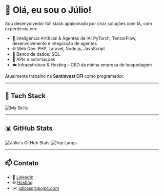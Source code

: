# 👋 Olá, eu sou o Júlio!

Sou desenvolvedor full stack apaixonado por criar soluções com IA, com experiência em:

- 🧠 Inteligência Artificial & Agentes de IA: PyTorch, TensorFlow, desenvolvimento e integração de agentes
- 🌐 Web Dev: PHP, Laravel, Node.js, JavaScript
- 🐘 Banco de dados: SQL
- 🔌 APIs e automações
- ☁️ Infraestrutura & Hosting – CEO da minha empresa de hospedagem

Atualmente trabalho na **Santinvest CFI** como programador.

---

## 🚀 Tech Stack

![My Skills](https://skillicons.dev/icons?i=php,laravel,js,nodejs,python,mysql,postgres,tensorflow,pytorch,linux,docker,git,tailwind,react,androidstudio,cloudflare,vue,gitlab,github,html,grafana,azure,latex,mongodb,npm,notion,postman,python,redhat,sqlite)

---

## 📊 GitHub Stats

![Júlio's GitHub Stats](https://github-readme-stats.vercel.app/api?username=julioamorimdev&cache_seconds=60)
![Top Langs](https://github-readme-stats.vercel.app/api/top-langs/?username=julioamorimdev&layout=compact&theme=github_dark)

---

## 📫 Contato

- 💼 [LinkedIn](https://linkedin.com/in/julioamorimfmr)
- 🌐 [Hosting](https://goutec.com.br)
- ✉️ julio@grupojpc.com
